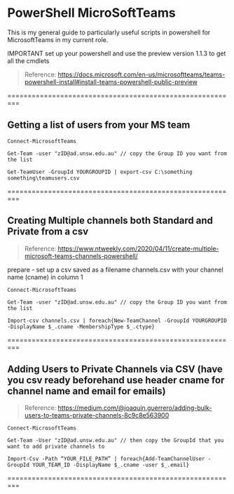 # PowerShell MicroSoftTeams

This is my general guide to particularly useful scripts in powershell for MicrosoftTeams in my current role.

IMPORTANT set up your powershell and use the preview version 1.1.3 to get all the cmdlets

> Reference: https://docs.microsoft.com/en-us/microsoftteams/teams-powershell-install#install-teams-powershell-public-preview

=========================================================

## Getting a list of users from your MS team

`Connect-MicrosoftTeams`
	
`Get-Team -user "zID@ad.unsw.edu.au" // copy the Group ID you want from the list`
	
`Get-TeamUser -GroupId YOURGROUPID | export-csv C:\something something\teamusers.csv`


=========================================================

## Creating Multiple channels both Standard and Private from a csv

> Reference: https://www.ntweekly.com/2020/04/11/create-multiple-microsoft-teams-channels-powershell/

prepare - set up a csv saved as a filename channels.csv with your channel name (cname) in column 1

	Connect-MicrosoftTeams
	
	Get-Team -user "zID@ad.unsw.edu.au" // copy the Group ID you want from the list

	Import-csv channels.csv | foreach{New-TeamChannel -GroupId YOURGROUPID -DisplayName $_.cname -MembershipType $_.ctype}


=========================================================

## Adding Users to Private Channels via CSV (have you csv ready beforehand use header cname for channel name and email for emails)

> Reference: https://medium.com/@joaquin.guerrero/adding-bulk-users-to-teams-private-channels-8c9c8e563900


	Connect-MicrosoftTeams

	Get-Team -User "zID@ad.unsw.edu.au" // then copy the GroupId that you want to add private channels to

	Import-Csv -Path “YOUR_FILE_PATH” | foreach{Add-TeamChannelUser -GroupId YOUR_TEAM_ID -DisplayName $_.cname -user $_.email}


=========================================================
